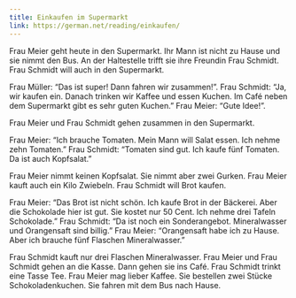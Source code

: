```yaml
---
title: Einkaufen im Supermarkt
link: https://german.net/reading/einkaufen/
---
```


Frau Meier geht heute in den Supermarkt. Ihr Mann ist nicht zu Hause und sie nimmt den Bus. An der Haltestelle trifft sie ihre Freundin Frau Schmidt. Frau Schmidt will auch in den Supermarkt.

Frau Müller: “Das ist super! Dann fahren wir zusammen!”.
Frau Schmidt: “Ja, wir kaufen ein. Danach trinken wir Kaffee und essen Kuchen. Im Café neben dem Supermarkt gibt es sehr guten Kuchen.”
Frau Meier: “Gute Idee!”.

Frau Meier und Frau Schmidt gehen zusammen in den Supermarkt.

Frau Meier: “Ich brauche Tomaten. Mein Mann will Salat essen. Ich nehme zehn Tomaten.”
Frau Schmidt: “Tomaten sind gut. Ich kaufe fünf Tomaten. Da ist auch Kopfsalat.”

Frau Meier nimmt keinen Kopfsalat. Sie nimmt aber zwei Gurken. Frau Meier kauft auch ein Kilo Zwiebeln. Frau Schmidt will Brot kaufen.

Frau Meier: “Das Brot ist nicht schön. Ich kaufe Brot in der Bäckerei. Aber die Schokolade hier ist gut. Sie kostet nur 50 Cent. Ich nehme drei Tafeln Schokolade.”
Frau Schmidt: “Da ist noch ein Sonderangebot. Mineralwasser und Orangensaft sind billig.”
Frau Meier: “Orangensaft habe ich zu Hause. Aber ich brauche fünf Flaschen Mineralwasser.”

Frau Schmidt kauft nur drei Flaschen Mineralwasser. Frau Meier und Frau Schmidt gehen an die Kasse. Dann gehen sie ins Café. Frau Schmidt trinkt eine Tasse Tee. Frau Meier mag lieber Kaffee. Sie bestellen zwei Stücke Schokoladenkuchen. Sie fahren mit dem Bus nach Hause.